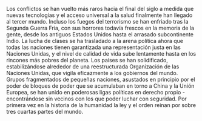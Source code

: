 Los conflictos se han vuelto más raros hacia el final del siglo a medida
que nuevas tecnologías y el acceso universal a la salud finalmente han
llegado al tercer mundo. Incluso los fuegos del terrorismo se han
enfriado tras la Segunda Guerra Fría, con sus horrores todavía frescos
en la memoria de la gente, desde los antiguos Estados Unidos hasta el
arrasado subcontinente Indio. La lucha de clases se ha trasladado a la
arena política ahora que todas las naciones tienen garantizada una
representación justa en las Naciones Unidas, y el nivel de calidad de
vida sube lentamente hasta en los rincones más pobres del planeta. Los
países se han solidificado, estabilizándose alrededor de una
reestructurada Organización de las Naciones Unidas, que vigila
eficazmente a los gobiernos del mundo. Grupos fragmentados de pequeñas
naciones, asustados en principio por el poder de bloques de poder que se
acumulaban en torno a China y la Unión Europea, se han unido en
poderosas ligas políticas en derecho propio - encontrándose sin vecinos
con los que poder luchar con seguridad. Por primera vez en la historia
de la humanidad la ley y el orden reinan por sobre tres cuartas partes
del mundo.